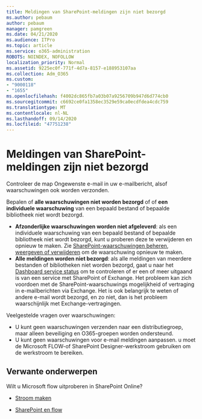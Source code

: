 ```yaml
---
title: Meldingen van SharePoint-meldingen zijn niet bezorgd
ms.author: pebaum
author: pebaum
manager: pamgreen
ms.date: 04/21/2020
ms.audience: ITPro
ms.topic: article
ms.service: o365-administration
ROBOTS: NOINDEX, NOFOLLOW
localization_priority: Normal
ms.assetid: 9225ec0f-771f-4d7a-8157-e188953107aa
ms.collection: Adm_O365
ms.custom:
- "9000118"
- "1655"
ms.openlocfilehash: f4002dc865fb7a03b07a9256709b947d6d774cb0
ms.sourcegitcommit: c6692ce0fa1358ec3529e59ca0ecdfdea4cdc759
ms.translationtype: MT
ms.contentlocale: nl-NL
ms.lasthandoff: 09/14/2020
ms.locfileid: "47751238"
---
```

# <a name="sharepoint-alert-notifications-not-delivered"></a>Meldingen van SharePoint-meldingen zijn niet bezorgd

Controleer de map Ongewenste e-mail in uw e-mailbericht, alsof waarschuwingen ook worden verzonden.

Bepalen of **alle waarschuwingen niet worden bezorgd** of of **een individuele waarschuwing** van een bepaald bestand of bepaalde bibliotheek niet wordt bezorgd.

- **Afzonderlijke waarschuwingen worden niet afgeleverd**: als een individuele waarschuwing van een bepaald bestand of bepaalde bibliotheek niet wordt bezorgd, kunt u proberen deze te verwijderen en opnieuw te maken. Zie [SharePoint-waarschuwingen beheren, weergeven of verwijderen](https://support.office.com/article/manage-view-or-delete-sharepoint-alerts-99dfb19c-9a90-4a8c-aba1-aa8c8afb0de2) om de waarschuwing opnieuw te maken.
- **Alle meldingen worden niet bezorgd**: als alle meldingen van meerdere bestanden of bibliotheken niet worden bezorgd, gaat u naar het [Dashboard service status](https://admin.microsoft.com/AdminPortal/Home#/servicehealth) om te controleren of er een of meer uitgaand is van een service met SharePoint of Exchange. Het probleem kan zich voordoen met de SharePoint-waarschuwings mogelijkheid of vertraging in e-mailberichten via Exchange. Het is ook belangrijk te weten of andere e-mail wordt bezorgd, en zo niet, dan is het probleem waarschijnlijk met Exchange-vertragingen.

Veelgestelde vragen over waarschuwingen:

- U kunt geen waarschuwingen verzenden naar een distributiegroep, maar alleen beveiliging en O365-groepen worden ondersteund.
- U kunt geen waarschuwingen voor e-mail meldingen aanpassen. u moet de Microsoft FLOW-of SharePoint Designer-werkstroom gebruiken om de werkstroom te bereiken.

## <a name="related-topics"></a>Verwante onderwerpen

Wilt u Microsoft flow uitproberen in SharePoint Online?

- [Stroom maken](https://support.office.com/article/a9c3e03b-0654-46af-a254-20252e580d01)

- [SharePoint en flow](https://flow.microsoft.com//blog/sharepoint-and-flow/)
